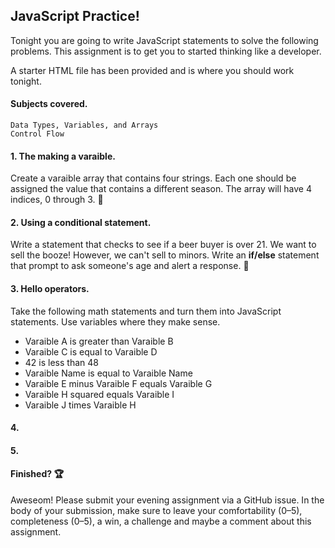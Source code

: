 ## JavaScript Practice! 

Tonight you are going to write JavaScript statements to solve the following problems. This assignment is to get you to started thinking like a developer.

A starter HTML file has been provided and is where you should work tonight.

#### Subjects covered.

	Data Types, Variables, and Arrays
	Control Flow

#### 1. The making a varaible.
Create a varaible array that contains four strings.
Each one should be assigned the value that contains a different season.
The array will have 4 indices, 0 through 3. :fallen_leaf:

#### 2. Using a conditional statement.
Write a statement that checks to see if a beer buyer is over 21.
We want to sell the booze! However, we can't sell to minors. 
Write an **if/else** statement that prompt to ask someone's age and alert a response. :beer:

#### 3. Hello operators.
Take the following math statements and turn them into JavaScript statements. Use variables where they make sense.

- Varaible A is greater than Varaible B
- Varaible C is equal to Varaible D
- 42 is less than 48
- Varaible Name is equal to Varaible Name
- Varaible E minus Varaible F equals Varaible G
- Varaible H squared equals Varaible I
- Varaible J times Varaible H

#### 4.

#### 5. 


#### Finished? :trophy:

Aweseom! Please submit your evening assignment via a GitHub issue. In the body of your submission, make sure to leave your comfortability (0–5), completeness (0–5), a win, a challenge and maybe a comment about this assignment.